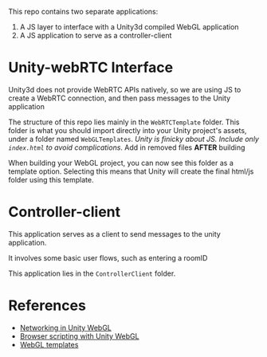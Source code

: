 This repo contains two separate applications:
 1) A JS layer to interface with a Unity3d compiled WebGL application
 2) A JS application to serve as a controller-client


# Unity-webRTC Interface
Unity3d does not provide WebRTC APIs natively, so we are using JS to create a WebRTC connection, and then pass messages to the Unity application 

The structure of this repo lies mainly in the `WebRTCTemplate` folder. This folder is what you should import directly into your Unity project's assets, under a folder named `WebGLTemplates`. *Unity is finicky about JS. Include only `index.html` to avoid complications*. Add in removed files **AFTER** building

When building your WebGL project, you can now see this folder as a template option.
Selecting this means that Unity will create the final html/js folder using this template. 



# Controller-client
This application serves as a client to send messages to the unity application. 

It involves some basic user flows, such as entering a roomID

This application lies in the `ControllerClient` folder. 



# References
- [Networking in Unity WebGL](https://docs.unity3d.com/Manual/webgl-networking.html)
- [Browser scripting with Unity WebGL](https://docs.unity3d.com/Manual/webgl-interactingwithbrowserscripting.html)
- [WebGL templates](https://docs.unity3d.com/Manual/webgl-templates.html)
